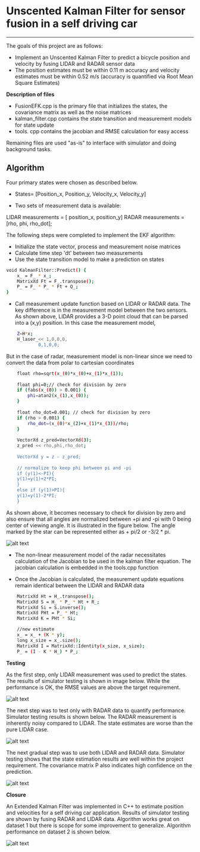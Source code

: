 # Unscented Kalman Filter for sensor fusion in a self driving car
---

The goals of this project are as follows:

* Implement an Unscented Kalman Filter to predict a bicycle position and velocity by fusing LIDAR and RADAR sensor data
* The position estimates must be within 0.11 m accuracy and velocity estimates must be within 0.52 m/s (accuracy is quantified via Root Mean Square Estimates)

[//]: # (Image References)
[image1]: ./figs/RadarData.jpg
[image2]: ./figs/OnlyLaser.JPG
[image3]: ./figs/OnlyRadar.JPG
[image4]: ./figs/BothSensors.JPG
[image5]: ./figs/Dataset2.JPG

**Description of files**

* FusionEFK.cpp is the primary file that initializes the states, the covariance matrix as well as the noise matrices
* kalman_filter.cpp contains the state transition and measurement models for state update
* tools. cpp contains the jacobian and RMSE calculation for easy access

Remaining files are used "as-is" to interface with simulator and doing background tasks. 

**Algorithm**
---

Four primary states were chosen as described below.

* States=		[Position_x,
		Position_y,
		Velocity_x,
		Velocity_y]

* Two sets of measurement data is available:

LIDAR measurements = [ position_x, position_y]
RADAR measurements = [rho, phi, rho_dot];
		
The following steps were completed to implement the EKF algorithm:

* Initialize the state vector, process and measurement noise matrices
* Calculate time step 'dt' between two measurements
* Use the state transition model to make a prediction on states

```sh
void KalmanFilter::Predict() {
	x_ = F_ * x_;
	MatrixXd Ft = F_.transpose();
	P_ = F_ * P_ * Ft + Q_;
}
```
* Call measurement update function based on LIDAR or RADAR data. The key difference is in the measurement model between the two sensors. As shown above, LIDAR provides a 3-D point cloud that can be parsed into a (x,y) position. In this case the measurement model,  

```sh
	Z=H*x;
	H_laser_<< 1,0,0,0,
			0,1,0,0;
```

But in the case of radar, measurement model is non-linear since we need to convert the data from polar to cartesian coordinates

```sh
  	float rho=sqrt(x_(0)*x_(0)+x_(1)*x_(1));
	
	float phi=0;// check for division by zero
	if (fabs(x_(0)) > 0.001) {
		phi=atan2(x_(1),x_(0));
	}
	
	float rho_dot=0.001; // check for division by zero
	if (rho > 0.001) {
		rho_dot=(x_(0)*x_(2)+x_(1)*x_(3))/rho;
	}
	
	VectorXd z_pred=VectorXd(3);
	z_pred << rho,phi,rho_dot;
	
	VectorXd y = z - z_pred;
	
	// normalize to keep phi between pi and -pi
	if (y(1)<-PI){
	y(1)=y(1)+2*PI;
	}
	else if (y(1)>PI){
	y(1)=y(1)-2*PI;
	}	
```
As shown above, it becomes necessary to check for division by zero and also ensure that all angles are normalized between +pi and -pi with 0 being center of viewing angle. It is illustrated in the figure below. The angle marked by the star can be represented either as + pi/2 or -3/2 * pi. 

![alt text][image1]

* The non-linear measurement model of the radar necessitates calculation of the Jacobian to be used in the kalman filter equation. The jacobian calculation is embedded in the tools.cpp function

* Once the Jacobian is calculated, the measurement update equations remain identical between the LIDAR and RADAR data

```sh
	MatrixXd Ht = H_.transpose();
	MatrixXd S = H_ * P_ * Ht + R_;
	MatrixXd Si = S.inverse();
	MatrixXd PHt = P_ * Ht;
	MatrixXd K = PHt * Si;

	//new estimate
	x_ = x_ + (K * y);
	long x_size = x_.size();
	MatrixXd I = MatrixXd::Identity(x_size, x_size);
	P_ = (I - K * H_) * P_;
```

**Testing**

As the first step, only LIDAR measurement was used to predict the states. The results of simulator testing is shown in image below. While the performance is OK, the RMSE values are above the target requirement. 

![alt text][image2]

The next step was to test only with RADAR data to quantify performance. Simulator testing results is shown below. The RADAR measurement is inherently noisy compared to LIDAR. The state estimates are worse than the pure LIDAR case.

![alt text][image3]

The next gradual step was to use both LIDAR and RADAR data. Simulator testing shows that the state estimation results are well within the project requirement. The covariance matrix P also indicates high confidence on the prediction. 

![alt text][image4]

**Closure**

An Extended Kalman Filter was implemented in C++ to estimate position and velocities for a self driving car application. Results of simulator testing are shown by fusing RADAR and LIDAR data. Algorithm works great on dataset 1 but there is scope for some improvement to generalize. Algorithm performance on dataset 2 is shown below. 

![alt text][image5]





















